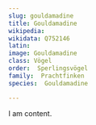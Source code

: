 ```yaml
---
slug: gouldamadine
title: Gouldamadine
wikipedia: 
wikidata: Q752146
latin:
image: Gouldamadine
class: Vögel
order:  Sperlingsvögel
family:  Prachtfinken
species:  Gouldamadine

---
```


I am content.
